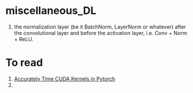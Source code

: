 # miscellaneous_DL
1. the normalization layer (be it BatchNorm, LayerNorm or whatever) after the convolutional layer and before the activation layer, i.e. Conv + Norm + ReLU.

# To read
1. [Accurately Time CUDA Kernels in Pytorch](https://www.speechmatics.com/company/articles-and-news/timing-operations-in-pytorch)
2. 
